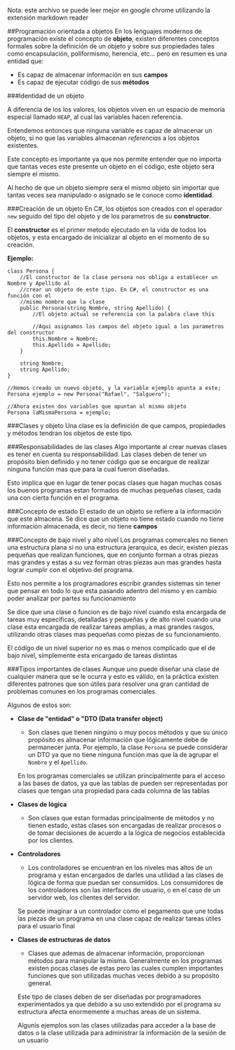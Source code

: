 Nota: este archivo se puede leer mejor en google chrome utilizando la extensión markdown reader

##Programación orientada a objetos
En los lenguajes modernos de programación existe el concepto de **objeto**, existen diferentes
conceptos formales sobre la definición de un objeto y sobre sus propiedades tales como
encapsulación, poliformismo, herencia, etc... pero en resumen es una entidad que:

 - Es capaz de almacenar información en sus **campos**
 - Es capaz de ejecutar código de sus **métodos**

###Identidad de un objeto

A diferencia de los los valores, los objetos viven en un espacio de memoria 
especial llamado `HEAP`, al cual las variables hacen referencia.

Entendemos entonces que ninguna variable es capaz de almacenar un objeto, si no que las
variables almacenan *referencias* a los objetos existentes.

Este concepto es importante ya que nos permite entender que no importa que tantas veces este
presente un objeto en el código, este objeto sera siempre el mismo.

Al hecho de que un objeto siempre sera el mismo objeto sin importar que tantas veces sea
manipulado o asignado se le conoce como **identidad**.

###Creación de un objeto
En C#, los objetos son creados con el operador `new` seguido del tipo del objeto y de
los parametros de su **constructor**.

El **constructor** es el primer metodo ejecutado en la vida de todos los objetos, y esta
encargado de inicializar al objeto en el momento de su creación.

**Ejemplo:**
```
class Persona {
    //El constructor de la clase persona nos obliga a establecer un Nombre y Apellido al
    //crear un objeto de este tipo. En C#, el constructor es una función con el 
    //mismo nombre que la clase
    public Persona(string Nombre, string Apellido) {
        //El objeto actual se referencia con la palabra clave this

        //Aqui asignamos los campos del objeto igual a los parametros del constructor
        this.Nombre = Nombre;
        this.Apellido = Apellido;
    }

    string Nombre;
    string Apellido;
}

//Hemos creado un nuevo objeto, y la variable ejemplo apunta a este;
Persona ejemplo = new Persona("Rafael", "Salguero");

//Ahora existen dos variables que apuntan al mismo objeto
Persona laMismaPersona = ejemplo;
```

###Clases y objeto
Una clase es la definición de que campos, propiedades y métodos tendran los objetos de este tipo.

###Responsabilidades de las clases
Algo importante al crear nuevas clases es tener en cuenta su responsabilidad. Las clases deben de tener 
un propósito bien definido y no tener código que se encargue de realizar ninguna función mas que para la cual
fueron diseñadas.

Esto implica que en lugar de tener pocas clases que hagan muchas cosas los buenos programas estan formados de 
muchas pequeñas clases, cada una con cierta función en el programa.

###Concepto de estado
El estado de un objeto se refiere a la información que este almacena. Se dice que un objeto no tiene estado 
cuando no tiene información almacenada, es decir, no tiene **campos**

###Concepto de bajo nivel y alto nivel
Los programas comercales no tienen una estructura plana si no una estructura jerarquica, es decir, existen piezas
pequeñas que realizan funciones, que en conjunto forman a otras piezas mas grandes y estas a su vez forman otras piezas
aun mas grandes hasta lograr cumplir con el objetivo del programa.

Esto nos permite a los programadores escribir grandes sistemas sin tener que pensar en todo lo que esta pasando adentro
del mismo y en cambio poder analizar por partes su funcionamiento

Se dice que una clase o funcion es de bajo nivel cuando esta encargada de tareas muy especificas, detalladas y pequeñas y 
de alto nivel cuando una clase esta encargada de realizar tareas amplias, a mas grandes rasgos, utilizando otras clases
mas pequeñas como piezas de su funcionamiento.

El código de un nivel superior no es mas o menos complicado que el de bajo nivel, simplemente esta encargado de tareas distintas 

###Tipos importantes de clases
Aunque uno puede diseñar una clase de cualquier manera que se le ocurra y esto es válido, en la práctica
existen diferentes patrones que son útiles para resolver una gran cantidad de problemas comunes en 
los programas comerciales.

Algunos de estos son:

 - **Clase de "entidad" o "DTO (Data transfer object)**
    - Son clases que tienen ningúno o muy pocos métodos y que su único propósito es almacenar información que 
    lógicamente debe de permanecer junta. Por ejemplo, la clase `Persona` se puede considerar un DTO ya que no
    tiene ninguna función mas que la de agrupar el `Nombre` y el `Apellido`.

    En los programas comerciales se utilizan principalmente para el acceso a las bases de datos, ya que las tablas
    de pueden ser representadas por clases que tengan una propiedad para cada columna de las tablas

- **Clases de lógica**
    - Son clases que estan formadas principalmente de métodos y no tienen estado, estas clases son encargadas de 
    realizar procesos o de tomar decisiones de acuerdo a la lógica de negocios establecida por los clientes. 

- **Controladores**
    - Los controladores se encuentran en los niveles mas altos de un programa y estan encargados de darles una utilidad
    a las clases de lógica de forma que puedan ser consumidos. Los consumidores de los controladores son las interfaces de
    usuario, o en el caso de un servidor web, los clientes del servidor.

    Se puede imaginar a un controlador como el pegamento que une todas las piezas de un programa en una clase capaz
    de realizar tareas útiles para el usuario final

- **Clases de estructuras de datos**
    - Clases que ademas de almacenar información, proporcionan métodos para manipular la misma. Generalmente en los programas
    existen pocas clases de estas pero las cuales cumplen importantes funciones que son utilizadas muchas veces debido a su propósito
    general.

    Este tipo de clases deben de ser diseñadas por programadores experimentados ya que debido a su uso extendido por el programa
    su estructura afecta enormemente a muchas areas de un sistema.

    Algunis ejemplos son las clases utilizadas para acceder a la base de datos o la clase utilizada para administrar la información
    de la sesión de un usuario  

